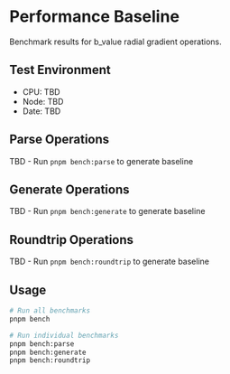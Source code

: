 # Performance Baseline

Benchmark results for b_value radial gradient operations.

## Test Environment
- CPU: TBD
- Node: TBD
- Date: TBD

## Parse Operations
TBD - Run `pnpm bench:parse` to generate baseline

## Generate Operations
TBD - Run `pnpm bench:generate` to generate baseline

## Roundtrip Operations
TBD - Run `pnpm bench:roundtrip` to generate baseline

## Usage

```bash
# Run all benchmarks
pnpm bench

# Run individual benchmarks
pnpm bench:parse
pnpm bench:generate
pnpm bench:roundtrip
```
